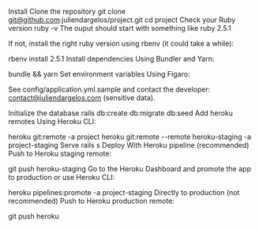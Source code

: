 Install
Clone the repository
git clone git@github.com:juliendargelos/project.git
cd project
Check your Ruby version
ruby -v
The ouput should start with something like ruby 2.5.1

If not, install the right ruby version using rbenv (it could take a while):

rbenv install 2.5.1
Install dependencies
Using Bundler and Yarn:

bundle && yarn
Set environment variables
Using Figaro:

See config/application.yml.sample and contact the developer: contact@juliendargelos.com (sensitive data).

Initialize the database
rails db:create db:migrate db:seed
Add heroku remotes
Using Heroku CLI:

heroku git:remote -a project
heroku git:remote --remote heroku-staging -a project-staging
Serve
rails s
Deploy
With Heroku pipeline (recommended)
Push to Heroku staging remote:

git push heroku-staging
Go to the Heroku Dashboard and promote the app to production or use Heroku CLI:

heroku pipelines:promote -a project-staging
Directly to production (not recommended)
Push to Heroku production remote:

git push heroku

